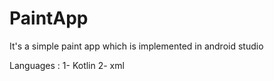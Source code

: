 # PaintApp

It's a simple paint app which is implemented in android studio

Languages : 
  1- Kotlin
  2- xml
